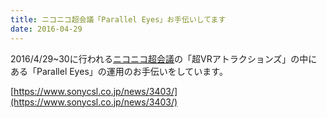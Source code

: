 ```yaml
---
title: ニコニコ超会議「Parallel Eyes」お手伝いしてます
date: 2016-04-29
---
```


2016/4/29~30に行われる[ニコニコ超会議](http://www.chokaigi.jp/)の「超VRアトラクションズ」の中にある「Parallel Eyes」の運用のお手伝いをしています。

[https://www.sonycsl.co.jp/news/3403/](https://www.sonycsl.co.jp/news/3403/)

<!--more-->
